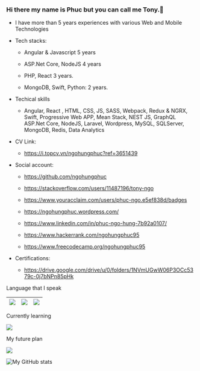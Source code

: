 ### Hi there my name is Phuc but you can call me Tony.👋

- I have more than 5 years experiences with various Web and Mobile Technologies

- Tech stacks:

  + Angular & Javascript 5 years
  
  + ASP.Net Core, NodeJS 4 years
  
  + PHP, React 3 years.
  
  + MongoDB, Swift, Python: 2 years.

- Techical skills

  + Angular, React , HTML, CSS, JS, SASS, Webpack, Redux & NGRX, Swift, Progressive Web APP, Mean Stack, NEST JS, GraphQL ASP.Net Core, NodeJS, Laravel, Wordpress, MySQL, SQLServer, MongoDB, Redis, Data Analytics

- CV Link:
  + https://i.topcv.vn/ngohungphuc?ref=3651439

- Social account:
  +	https://github.com/ngohungphuc
  
  +	https://stackoverflow.com/users/11487196/tony-ngo
  
  +	https://www.youracclaim.com/users/phuc-ngo.e5ef838d/badges
  
  +	https://ngohungphuc.wordpress.com/

  +	https://www.linkedin.com/in/phuc-ngo-hung-7b92a0107/

  +	https://www.hackerrank.com/ngohungphuc95

  +	https://www.freecodecamp.org/ngohungphuc95

- Certifications:
  + https://drive.google.com/drive/u/0/folders/1NVmUGwW06P3OCc5379c-0j7bNPn85pHk
  
Language that I speak

| <img src="https://ngohungphuc.files.wordpress.com/2020/06/uk.png?w=64"/> | <img src="https://ngohungphuc.files.wordpress.com/2020/06/flag-2.png?w=64"/> | <img src="https://ngohungphuc.files.wordpress.com/2020/06/flag-1.png?w=64"/> |
| ------ | ------ | ------ |

Currently learning

<img src="https://ngohungphuc.files.wordpress.com/2020/06/flag-3.png?w=64"/>

My future plan

<img src="https://ngohungphuc.files.wordpress.com/2020/12/italy-flag-round-icon-64.png?w=64"/>


![My GitHub stats](https://github-readme-stats.vercel.app/api?username=ngohungphuc&show_icons=true&count_private=true&theme=algolia)
